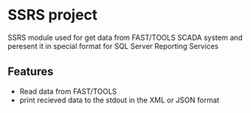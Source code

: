 # SSRS  project

SSRS module used for get data from FAST/TOOLS SCADA system and peresent it in special format for SQL Server Reporting Services

## Features

- Read data from FAST/TOOLS
- print recieved data to the stdout in the XML or JSON format 


